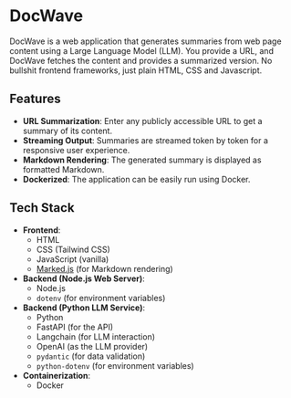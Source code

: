 # DocWave

DocWave is a web application that generates summaries from web page content using a Large Language Model (LLM). You provide a URL, and DocWave fetches the content and provides a summarized version. No bullshit frontend frameworks, just plain HTML, CSS and Javascript.

## Features

*   **URL Summarization**: Enter any publicly accessible URL to get a summary of its content.
*   **Streaming Output**: Summaries are streamed token by token for a responsive user experience.
*   **Markdown Rendering**: The generated summary is displayed as formatted Markdown.
*   **Dockerized**: The application can be easily run using Docker.

## Tech Stack

*   **Frontend**:
    *   HTML
    *   CSS (Tailwind CSS)
    *   JavaScript (vanilla)
    *   [Marked.js](https://marked.js.org/) (for Markdown rendering)
*   **Backend (Node.js Web Server)**:
    *   Node.js
    *   `dotenv` (for environment variables)
*   **Backend (Python LLM Service)**:
    *   Python
    *   FastAPI (for the API)
    *   Langchain (for LLM interaction)
    *   OpenAI (as the LLM provider)
    *   `pydantic` (for data validation)
    *   `python-dotenv` (for environment variables)
*   **Containerization**:
    *   Docker
